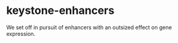 keystone-enhancers
==================

We set off in pursuit of enhancers with an outsized effect on gene expression.
